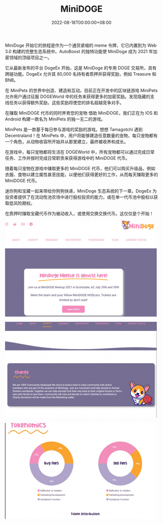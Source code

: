﻿---
title: "MiniDOGE"
description: "世界上第一个自动升压、超通缩代币就在这里！Mini Doge 的任务是帮助迷路和害怕的动物找到前往最近的动物收容所的路。每次购买都会为会员提供更多的自动提振和超通缩系统。"
date: 2022-08-18T00:00:00+08:00
lastmod: 2022-08-18T00:00:00+08:00
draft: false
authors: ["seven"]
featuredImage: "minidoge.png"
tags: ["High risk","MiniDOGE"]
categories: ["nfts"]
nfts: ["High risk"]
blockchain: "BSC"
website: "https://minidoge.finance/?utm_source=DappRadar&utm_medium=deeplink&utm_campaign=visit-website"
twitter: "https://twitter.com/MiniDOGEToken"
discord: ""
telegram: "https://t.me/OfficialMiniDOGE"
github: ""
youtube: "https://www.youtube.com/c/MiniDogetoken"
twitch: "https://www.twitch.tv/minidogetoken"
facebook: "https://www.facebook.com/MiniDogeToken/"
instagram: ""
reddit: "https://www.reddit.com/r/minidoge"
medium: "https://minidogetoken.medium.com/"
steam: ""
gitbook: ""
googleplay: ""
appstore: ""
status: "Live"
weight: 
lightgallery: true
toc: true
pinned: false
recommend: false
recommend1: false
---
MiniDoge 开始它的旅程是作为一个通货紧缩的 meme 令牌，它已内置到为 Web 3.0 构建的完整生态系统中。AutoBoost 的独特功能使 MiniDoge 成为 2021 年加密领域的顶级项目之一。

它从最新发布的平台 DogeEx 开始，这是 MiniDoge 的专用 DOGE 交易所，具有跨链功能。DogeEx 允许其 80,000 名持有者质押并获得奖励，例如 Treasure 和 BNB。

在 MiniPets 的世界中创造、建造和互动。目前正在开发中的区块链游戏 MiniPets 允许用户通过征服 DOGEWorld 中的任务来获得更多的加密奖励。发现隐藏的支线任务以获得额外奖励，这些奖励将使您的排名超越竞争对手。

在赚取 MiniDOGE 代币的同时养育您的宠物 借助 MiniDOGE，我们正在为 IOS 和 Android 构建一款名为 MiniPets 的独一无二的游戏。

MiniPets 是一款基于每日参与游戏的奖励的游戏。想想 Tamagotchi 遇到 Decentraland！在 MiniPets 中，用户将能够建造任意数量的宠物，每只宠物都有一个角色，从动物收容所开始并从那里建立，最终被收养和成长。

在游戏中，每只宠物都将生活在 DOGEWorld 中，所有宠物都可以通过完成日常任务、工作并按时完成日常职责来获得游戏中的 MiniDOGE 代币。

随着每只宠物在游戏中赚取更多的 MiniDOGE 代币，他们可以购买升级品，例如衣服、食物以建立属性甚至技能，以便他们获得更好的工作，从而每天赚取更多的 MiniDOGE 代币。

迷你狗和宝藏一起来带给你狗狗快递，MiniDoge 生态系统的下一章。DogeEx 为投资者提供了在流动性池农场中进行股权投资的能力，或在单一代币池中股权以获取低风险期权。

在质押时赚取宝藏代币作为被动收入，或使用交换交换代币。这仅仅是个开始！

![1](1660893394529.jpg)

![2](1660893409925.jpg)

![3](1660893425800.jpg)